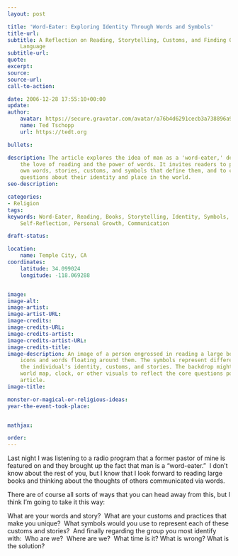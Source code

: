 ```yaml
---
layout: post

title: 'Word-Eater: Exploring Identity Through Words and Symbols'
title-url:
subtitle: A Reflection on Reading, Storytelling, Customs, and Finding Ourselves in
    Language
subtitle-url:
quote:
excerpt:
source:
source-url:
call-to-action:

date: 2006-12-28 17:55:10+00:00
update:
author:
    avatar: https://secure.gravatar.com/avatar/a76b4d6291cecb3a738896a971bfb903?s=512&d=mp&r=g
    name: Ted Tschopp
    url: https://tedt.org

bullets:

description: The article explores the idea of man as a 'word-eater,' delving into
    the love of reading and the power of words. It invites readers to ponder their
    own words, stories, customs, and symbols that define them, and to consider core
    questions about their identity and place in the world.
seo-description:

categories:
- Religion
tags:
keywords: Word-Eater, Reading, Books, Storytelling, Identity, Symbols, Customs, Language,
    Self-Reflection, Personal Growth, Communication

draft-status:

location:
    name: Temple City, CA
coordinates:
    latitude: 34.099024
    longitude: -118.069288


image:
image-alt:
image-artist:
image-artist-URL:
image-credits:
image-credits-URL:
image-credits-artist:
image-credits-artist-URL:
image-credits-title:
image-description: An image of a person engrossed in reading a large book, with symbolic
    icons and words floating around them. The symbols represent different facets of
    the individual's identity, customs, and stories. The backdrop might contain a
    world map, clock, or other visuals to reflect the core questions posed in the
    article.
image-title:

monster-or-magical-or-religious-ideas:
year-the-event-took-place:


mathjax:

order:
---
```

Last night I was listening to a radio program that a former pastor of mine is featured on and they brought up the fact that man is a “word-eater.”  I don’t know about the rest of you, but I know that I look forward to reading large books and thinking about the thoughts of others communicated via words.

There are of course all sorts of ways that you can head away from this, but I think I’m going to take it this way:

What are your words and story?  What are your customs and practices that make you unique?  What symbols would you use to represent each of these customs and stories?  And finally regarding the group you most identify with:  Who are we?  Where are we?  What time is it? What is wrong? What is the solution?
